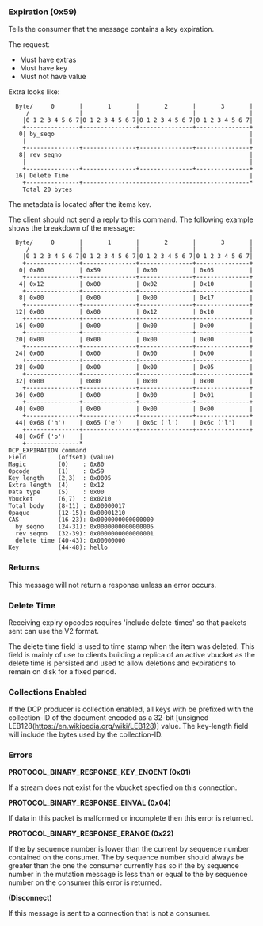 ### Expiration (0x59)

Tells the consumer that the message contains a key expiration.

The request:
* Must have extras
* Must have key
* Must not have value

Extra looks like:

      Byte/     0       |       1       |       2       |       3       |
         /              |               |               |               |
        |0 1 2 3 4 5 6 7|0 1 2 3 4 5 6 7|0 1 2 3 4 5 6 7|0 1 2 3 4 5 6 7|
        +---------------+---------------+---------------+---------------+
       0| by_seqo                                                       |
        |                                                               |
        +---------------+---------------+---------------+---------------+
       8| rev seqno                                                     |
        |                                                               |
        +---------------+---------------+---------------+---------------+
      16| Delete Time                                                   |
        +---------------+-----------------------------------------------*
        Total 20 bytes

The metadata is located after the items key.

The client should not send a reply to this command. The following example shows the breakdown of the message:

      Byte/     0       |       1       |       2       |       3       |
         /              |               |               |               |
        |0 1 2 3 4 5 6 7|0 1 2 3 4 5 6 7|0 1 2 3 4 5 6 7|0 1 2 3 4 5 6 7|
        +---------------+---------------+---------------+---------------+
       0| 0x80          | 0x59          | 0x00          | 0x05          |
        +---------------+---------------+---------------+---------------+
       4| 0x12          | 0x00          | 0x02          | 0x10          |
        +---------------+---------------+---------------+---------------+
       8| 0x00          | 0x00          | 0x00          | 0x17          |
        +---------------+---------------+---------------+---------------+
      12| 0x00          | 0x00          | 0x12          | 0x10          |
        +---------------+---------------+---------------+---------------+
      16| 0x00          | 0x00          | 0x00          | 0x00          |
        +---------------+---------------+---------------+---------------+
      20| 0x00          | 0x00          | 0x00          | 0x00          |
        +---------------+---------------+---------------+---------------+
      24| 0x00          | 0x00          | 0x00          | 0x00          |
        +---------------+---------------+---------------+---------------+
      28| 0x00          | 0x00          | 0x00          | 0x05          |
        +---------------+---------------+---------------+---------------+
      32| 0x00          | 0x00          | 0x00          | 0x00          |
        +---------------+---------------+---------------+---------------+
      36| 0x00          | 0x00          | 0x00          | 0x01          |
        +---------------+---------------+---------------+---------------+
      40| 0x00          | 0x00          | 0x00          | 0x00          |
        +---------------+---------------+---------------+---------------+
      44| 0x68 ('h')    | 0x65 ('e')    | 0x6c ('l')    | 0x6c ('l')    |
        +---------------+---------------+---------------+---------------+
      48| 0x6f ('o')    |
        +---------------*
    DCP_EXPIRATION command
    Field         (offset) (value)
    Magic         (0)    : 0x80
    Opcode        (1)    : 0x59
    Key length    (2,3)  : 0x0005
    Extra length  (4)    : 0x12
    Data type     (5)    : 0x00
    Vbucket       (6,7)  : 0x0210
    Total body    (8-11) : 0x00000017
    Opaque        (12-15): 0x00001210
    CAS           (16-23): 0x0000000000000000
      by seqno    (24-31): 0x0000000000000005
      rev seqno   (32-39): 0x0000000000000001
      delete time (40-43): 0x00000000
    Key           (44-48): hello

### Returns

This message will not return a response unless an error occurs.

### Delete Time

Receiving expiry opcodes requires 'include delete-times' so that packets sent
can use the V2 format.

The delete time field is used to time stamp when the item was deleted. This
field is mainly of use to clients building a replica of an active vbucket as
the delete time is persisted and used to allow deletions and expirations to
remain on disk for a fixed period.

### Collections Enabled

If the DCP producer is collection enabled, all keys with be prefixed with the
collection-ID of the document encoded as a 32-bit [unsigned LEB128(https://en.wikipedia.org/wiki/LEB128)]
value. The key-length field will include the bytes used by the collection-ID.

### Errors

**PROTOCOL_BINARY_RESPONSE_KEY_ENOENT (0x01)**

If a stream does not exist for the vbucket specfied on this connection.

**PROTOCOL_BINARY_RESPONSE_EINVAL (0x04)**

If data in this packet is malformed or incomplete then this error is returned.

**PROTOCOL_BINARY_RESPONSE_ERANGE (0x22)**

If the by sequence number is lower than the current by sequence number contained on the consumer. The by sequence number should always be greater than the one the consumer currently has so if the by sequence number in the mutation message is less than or equal to the by sequence number on the consumer this error is returned.

**(Disconnect)**

If this message is sent to a connection that is not a consumer.
